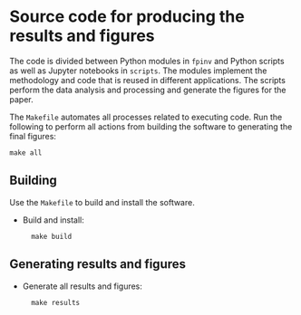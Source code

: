 # Source code for producing the results and figures

The code is divided between Python modules in `fpinv` and Python scripts as well
as Jupyter notebooks in `scripts`. The modules implement the methodology and
code that is reused in different applications. The scripts perform the data
analysis and processing and generate the figures for the paper.

The `Makefile` automates all processes related to executing code.
Run the following to perform all actions from building the software to
generating the final figures:

    make all

## Building

Use the `Makefile` to build and install the software.

* Build and install:

        make build

## Generating results and figures

* Generate all results and figures:

        make results

